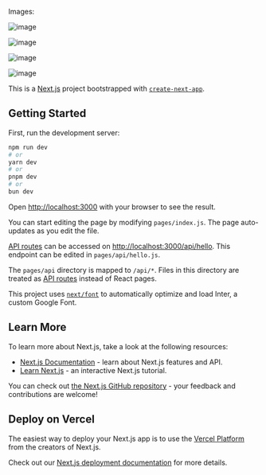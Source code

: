 Images:

![image](https://github.com/ARYAN-CODES-STAR/Aryamapson-hack/assets/78686630/660dafd2-dbc8-468d-a498-d3613f7bedca)

![image](https://github.com/ARYAN-CODES-STAR/Aryamapson-hack/assets/78686630/9e6b1be1-c02b-40a4-9e7d-bd1a65bb16dd)

![image](https://github.com/ARYAN-CODES-STAR/Aryamapson-hack/assets/78686630/8a9f0d9e-1b33-4872-8ee2-7da81d0cc838)

![image](https://github.com/ARYAN-CODES-STAR/Aryamapson-hack/assets/78686630/5b3bb57f-aafc-4333-bb77-bb59907d75ea)






This is a [Next.js](https://nextjs.org/) project bootstrapped with [`create-next-app`](https://github.com/vercel/next.js/tree/canary/packages/create-next-app).

## Getting Started

First, run the development server:

```bash
npm run dev
# or
yarn dev
# or
pnpm dev
# or
bun dev
```

Open [http://localhost:3000](http://localhost:3000) with your browser to see the result.

You can start editing the page by modifying `pages/index.js`. The page auto-updates as you edit the file.

[API routes](https://nextjs.org/docs/api-routes/introduction) can be accessed on [http://localhost:3000/api/hello](http://localhost:3000/api/hello). This endpoint can be edited in `pages/api/hello.js`.

The `pages/api` directory is mapped to `/api/*`. Files in this directory are treated as [API routes](https://nextjs.org/docs/api-routes/introduction) instead of React pages.

This project uses [`next/font`](https://nextjs.org/docs/basic-features/font-optimization) to automatically optimize and load Inter, a custom Google Font.

## Learn More

To learn more about Next.js, take a look at the following resources:

- [Next.js Documentation](https://nextjs.org/docs) - learn about Next.js features and API.
- [Learn Next.js](https://nextjs.org/learn) - an interactive Next.js tutorial.

You can check out [the Next.js GitHub repository](https://github.com/vercel/next.js/) - your feedback and contributions are welcome!

## Deploy on Vercel

The easiest way to deploy your Next.js app is to use the [Vercel Platform](https://vercel.com/new?utm_medium=default-template&filter=next.js&utm_source=create-next-app&utm_campaign=create-next-app-readme) from the creators of Next.js.

Check out our [Next.js deployment documentation](https://nextjs.org/docs/deployment) for more details.
